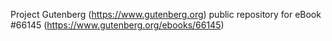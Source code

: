 Project Gutenberg (https://www.gutenberg.org) public repository for
eBook #66145 (https://www.gutenberg.org/ebooks/66145)
